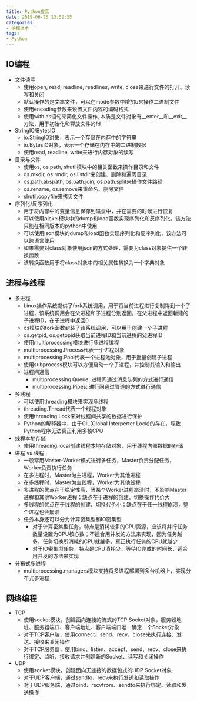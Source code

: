 ```yaml
---
title: Python提高
date: 2019-06-26 13:52:35
categories: 
- 编程技术
tags: 
- Python
---
```


## IO编程

- 文件读写
  - 使用open, read, readline, readlines, write, close来进行文件的打开、读写和关闭
  - 默认操作的是文本文件，可以在mode参数中增加b来操作二进制文件
  - 使用encoding参数来设置文件内容的编码格式
  - 使用with as语句来简化文件操作, 本质是文件对象有__enter__和__exit__方法，用于初始化和释放文件的fd
- StringIO/BytesIO
  - io.StringIO对象，表示一个存储在内存中的字符串
  - io.BytesIO对象，表示一个存储在内存中的二进制数据
  - 使用read, readline, write来进行内存对象的读写
- 目录与文件
  - 使用os, os.path, shutil模块中的相关函数来操作目录和文件
  - os.mkdir, os.rmdir, os.listdir来创建、删除和遍历目录
  - os.path.abspath, os.path.join, os.path.split来操作文件路径
  - os.rename, os.remove来重命名、删除文件
  - shutil.copyfile来拷贝文件
- 序列化/反序列化
  - 用于将内存中的变量信息保存到磁盘中，并在需要的时候进行恢复
  - 可以使用pickel模块中的dump和load函数实现序列化和反序列化，该方法只能在相同版本的python中使用
  - 可以使用json模块的dump和load函数实现序列化和反序列化，该方法可以跨语言使用
  - 如果需要对class对象使用json的方式处理，需要为class对象提供一个转换函数
  - 该转换函数用于将class对象中的相关属性转换为一个字典对象

## 进程与线程

- 多进程
  - Linux操作系统提供了fork系统调用，用于将当前进程进行复制得到一个子进程，该系统调用会在父进程和子进程分别返回，在父进程中返回新建的子进程ID，在子进程中返回0
  - os模块的fork函数封装了该系统调用，可以用于创建一个子进程
  - os.getpid, os.getppid获取当前进程ID和当前进程的父进程ID
  - 使用multiprocessing模块进行多进程编程
  - multiprocessing.Process代表一个进程对象
  - multiprocessing.Pool代表一个进程池对象，用于批量创建子进程
  - 使用subprocess模块可以方便启动一个子进程，并控制其输入和输出
  - 进程间通信
    - multiprocessing.Queue: 进程间通过消息队列的方式进行通信
    - multiprocessing.Pipes: 进行间通过管道的方式进行通信
- 多线程
  - 可以使用threading模块来实现多线程
  - threading.Thread代表一个线程对象
  - 使用threading.Lock来对线程间共享的数据进行保护
  - Python的解释器中，由于GIL(Global Interperter Lock)的存在，导致Python程序无法真正利用多核CPU
- 线程本地存储
  - 使用threading.local创建线程本地存储对象，用于线程内部数据的存储
- 进程 vs 线程
  - 一般常用Master-Worker模式进行多任务，Master负责分配任务，Worker负责执行任务
  - 在多进程时，Master为主进程，Worker为其他进程
  - 在多线程时，Master为主线程，Worker为其他线程
  - 多进程的优点在于稳定性高，当某个Worker进程崩溃时，不影响Master进程和其他Worker进程；缺点在于进程的创建、切换操作代价大
  - 多线程的优点在于线程的创建、切换代价小；缺点在于任一线程崩溃，整个进程也会崩溃
  - 任务本身还可以分为计算密集型和IO密集型
    - 对于计算密集型任务，特点是消耗较多的CPU资源，应该将并行任务数量设置为CPU核心数；不适合用并发的方法来实现，因为任务越多，任务切换所消耗的CPU就越多，真正执行任务的CPU就越少
    - 对于IO密集型任务，特点是CPU消耗少，等待IO完成的时间长，适合用并发的方法来实现
- 分布式多进程
  - multiprocessing.managers模块支持将多进程部署到多台机器上，实现分布式多进程

## 网络编程

- TCP
  - 使用socket模块，创建面向连接的流式的TCP Socket对象，服务器地址、服务器端口、客户端地址、客户端端口唯一确定一个Socket对象
  - 对于TCP客户端，使用connect、send、recv、close来执行连接、发送、接收来关闭操作
  - 对于TCP服务器，使用bind、listen、accept、send、recv、close来执行绑定、监听、接收请求并创建新的Socket、读写和关闭操作
- UDP
  - 使用socket模块。创建面向无连接的数据包式的UDP Socket对象
  - 对于UDP客户端，通过sendto、recv来执行发送和读取操作
  - 对于UDP服务端，通过bind、recvfrom、sendto来执行绑定、读取和发送操作
